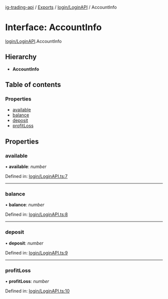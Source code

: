 [ig-trading-api](../README.md) / [Exports](../modules.md) / [login/LoginAPI](../modules/login_loginapi.md) / AccountInfo

# Interface: AccountInfo

[login/LoginAPI](../modules/login_loginapi.md).AccountInfo

## Hierarchy

- **AccountInfo**

## Table of contents

### Properties

- [available](login_loginapi.accountinfo.md#available)
- [balance](login_loginapi.accountinfo.md#balance)
- [deposit](login_loginapi.accountinfo.md#deposit)
- [profitLoss](login_loginapi.accountinfo.md#profitloss)

## Properties

### available

• **available**: _number_

Defined in: [login/LoginAPI.ts:7](https://github.com/bennycode/ig-trading-api/blob/2436905/src/login/LoginAPI.ts#L7)

---

### balance

• **balance**: _number_

Defined in: [login/LoginAPI.ts:8](https://github.com/bennycode/ig-trading-api/blob/2436905/src/login/LoginAPI.ts#L8)

---

### deposit

• **deposit**: _number_

Defined in: [login/LoginAPI.ts:9](https://github.com/bennycode/ig-trading-api/blob/2436905/src/login/LoginAPI.ts#L9)

---

### profitLoss

• **profitLoss**: _number_

Defined in: [login/LoginAPI.ts:10](https://github.com/bennycode/ig-trading-api/blob/2436905/src/login/LoginAPI.ts#L10)
